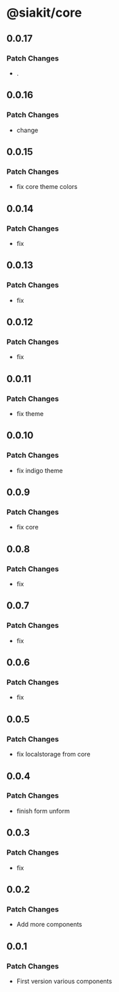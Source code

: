 # @siakit/core

## 0.0.17

### Patch Changes

- .

## 0.0.16

### Patch Changes

- change

## 0.0.15

### Patch Changes

- fix core theme colors

## 0.0.14

### Patch Changes

- fix

## 0.0.13

### Patch Changes

- fix

## 0.0.12

### Patch Changes

- fix

## 0.0.11

### Patch Changes

- fix theme

## 0.0.10

### Patch Changes

- fix indigo theme

## 0.0.9

### Patch Changes

- fix core

## 0.0.8

### Patch Changes

- fix

## 0.0.7

### Patch Changes

- fix

## 0.0.6

### Patch Changes

- fix

## 0.0.5

### Patch Changes

- fix localstorage from core

## 0.0.4

### Patch Changes

- finish form unform

## 0.0.3

### Patch Changes

- fix

## 0.0.2

### Patch Changes

- Add more components

## 0.0.1

### Patch Changes

- First version various components
